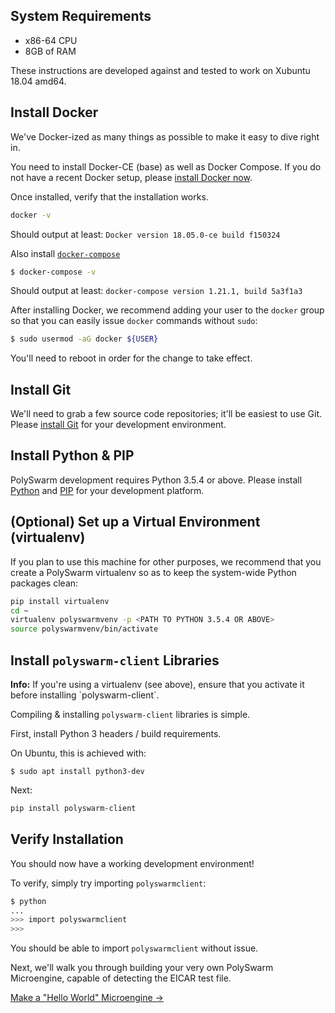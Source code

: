 ## System Requirements

* x86-64 CPU
* 8GB of RAM

These instructions are developed against and tested to work on Xubuntu 18.04 amd64.

## Install Docker

We've Docker-ized as many things as possible to make it easy to dive right in.

You need to install Docker-CE (base) as well as Docker Compose. If you do not have a recent Docker setup, please [install Docker now](https://docs.docker.com/install/).

Once installed, verify that the installation works.

```bash
docker -v
```

Should output at least: `Docker version 18.05.0-ce build f150324`

Also install [`docker-compose`](https://docs.docker.com/compose/install/)

```bash
$ docker-compose -v
```

Should output at least: `docker-compose version 1.21.1, build 5a3f1a3`

After installing Docker, we recommend adding your user to the `docker` group so that you can easily issue `docker` commands without `sudo`:

```bash
$ sudo usermod -aG docker ${USER}
```

You'll need to reboot in order for the change to take effect.

## Install Git

We'll need to grab a few source code repositories; it'll be easiest to use Git. Please [install Git](https://git-scm.com/book/en/v2/Getting-Started-Installing-Git) for your development environment.

## Install Python & PIP

PolySwarm development requires Python 3.5.4 or above. Please install [Python](https://www.python.org/downloads/) and [PIP](https://pip.pypa.io/en/stable/installing/) for your development platform.

## (Optional) Set up a Virtual Environment (virtualenv)

If you plan to use this machine for other purposes, we recommend that you create a PolySwarm virtualenv so as to keep the system-wide Python packages clean:

```bash
pip install virtualenv
cd ~
virtualenv polyswarmvenv -p <PATH TO PYTHON 3.5.4 OR ABOVE>
source polyswarmvenv/bin/activate
```

## Install `polyswarm-client` Libraries

<div class="m-flag">
  <p>
    <strong>Info:</strong>
    If you're using a virtualenv (see above), ensure that you activate it before installing `polyswarm-client`.
  </p>
</div>

Compiling & installing `polyswarm-client` libraries is simple.

First, install Python 3 headers / build requirements.

On Ubuntu, this is achieved with:

    $ sudo apt install python3-dev
    

Next:

```bash
pip install polyswarm-client
```

## Verify Installation

You should now have a working development environment!

To verify, simply try importing `polyswarmclient`:

```bash
$ python
...
>>> import polyswarmclient
>>>
```

You should be able to import `polyswarmclient` without issue.

Next, we'll walk you through building your very own PolySwarm Microengine, capable of detecting the EICAR test file.

[Make a "Hello World" Microengine →](/microengines-scratch-to-eicar/)